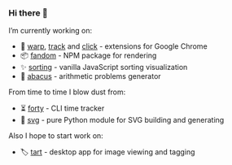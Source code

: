 ### Hi there 👋

I’m currently working on:
- 🔌 [warp][warp-url], [track][track-url] and [click][click-url] - extensions for Google Chrome
- 📦 [fandom][fandom-url] - NPM package for rendering
- ✨ [sorting][sorting-url] - vanilla JavaScript sorting visualization
- 🧮 [abacus][abacus-url] - arithmetic problems generator

From time to time I blow dust from:
- ⏳ [forty][forty-url] - CLI time tracker
- 🔮 [svg][svg-url] - pure Python module for SVG building and generating

Also I hope to start work on:
- 🏷️ [tart][tart-url] - desktop app for image viewing and tagging

[forty-url]: https://github.com/vikian050194/forty/
[fandom-url]: https://github.com/vikian050194/fandom/
[taggert-url]: https://github.com/vikian050194/taggert/
[svg-url]: https://github.com/vikian050194/svg/
[sorting-url]: https://github.com/vikian050194/sorting/
[warp-url]: https://github.com/vikian050194/warp/
[track-url]: https://github.com/vikian050194/track/
[click-url]: https://github.com/vikian050194/click/
[tart-url]: https://github.com/vikian050194/tart/
[abacus-url]: https://github.com/vikian050194/abacus/
